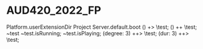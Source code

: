 # AUD420_2022_FP
Platform.userExtensionDir
Project
Server.default.boot
() +> \test;
() ++ \test;
~test
~test.isRunning;
~test.isPlaying;
(degree: 3) ++> \test;
(dur: 3) ++> \test;

